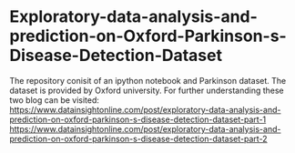 # Exploratory-data-analysis-and-prediction-on-Oxford-Parkinson-s-Disease-Detection-Dataset
The repository conisit of an ipython notebook and Parkinson dataset. The dataset is provided by Oxford university.
For further understanding these two blog can be visited:
https://www.datainsightonline.com/post/exploratory-data-analysis-and-prediction-on-oxford-parkinson-s-disease-detection-dataset-part-1
https://www.datainsightonline.com/post/exploratory-data-analysis-and-prediction-on-oxford-parkinson-s-disease-detection-dataset-part-2
